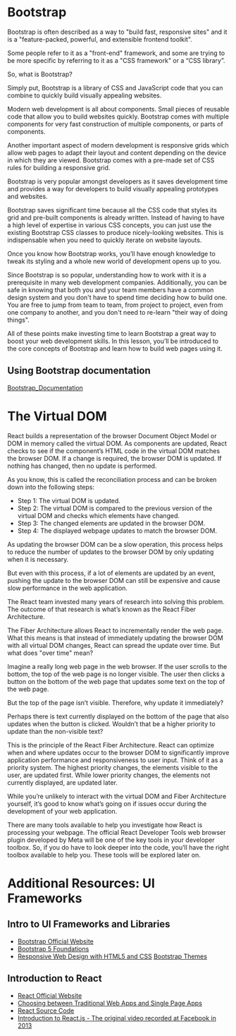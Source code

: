 # Bootstrap

Bootstrap is often described as a way to "build fast, responsive sites" and it is a "feature-packed, powerful, and extensible frontend toolkit".  

Some people refer to it as a "front-end" framework, and some are trying to be more specific by referring to it as a "CSS framework" or a “CSS library”.  

So, what is Bootstrap?  

Simply put, Bootstrap is a library of CSS and JavaScript code that you can combine to quickly build visually appealing websites.  

Modern web development is all about components. Small pieces of reusable code that allow you to build websites quickly. Bootstrap comes with multiple components for very fast construction of multiple components, or parts of components.  

Another important aspect of modern development is responsive grids which allow web pages to adapt their layout and content depending on the device in which they are viewed. Bootstrap comes with a pre-made set of CSS rules for building a responsive grid.  

Bootstrap is very popular amongst developers as it saves development time and provides a way for developers to build visually appealing prototypes and websites.  

Bootstrap saves significant time because all the CSS code that styles its grid and pre-built components is already written. Instead of having to have a high level of expertise in various CSS concepts, you can just use the existing Bootstrap CSS classes to produce nicely-looking websites. This is indispensable when you need to quickly iterate on website layouts.   

Once you know how Bootstrap works, you’ll have enough knowledge to tweak its styling and a whole new world of development opens up to you.  

Since Bootstrap is so popular, understanding how to work with it is a prerequisite in many web development companies. Additionally, you can be safe in knowing that both you and your team members have a common design system and you don't have to spend time deciding how to build one. You are free to jump from team to team, from project to project, even from one company to another, and you don't need to re-learn "their way of doing things".  

All of these points make investing time to learn Bootstrap a great way to boost your web development skills. In this lesson, you’ll be introduced to the core concepts of Bootstrap and learn how to build web pages using it.  

## Using Bootstrap documentation

[Bootstrap_Documentation](https://github.com/Bhuribhat/Meta-Front-End-Developer/blob/main/1.%20Introduction%20to%20Front-End%20Development/Week%203%20-%20UI%20Frameworks/Bootstrap_Documentation.md)


# The Virtual DOM

React builds a representation of the browser Document Object Model or DOM in memory called the virtual DOM. As components are updated, React checks to see if the component’s HTML code in the virtual DOM matches the browser DOM. If a change is required, the browser DOM is updated. If nothing has changed, then no update is performed.  

As you know, this is called the reconciliation process and can be broken down into the following steps:  

- Step 1: The virtual DOM is updated.
- Step 2: The virtual DOM is compared to the previous version of the virtual DOM and checks which elements have changed.
- Step 3: The changed elements are updated in the browser DOM.
- Step 4: The displayed webpage updates to match the browser DOM.

As updating the browser DOM can be a slow operation, this process helps to reduce the number of updates to the browser DOM by only updating when it is necessary.  

But even with this process, if a lot of elements are updated by an event, pushing the update to the browser DOM can still be expensive and cause slow performance in the web application.  

The React team invested many years of research into solving this problem. The outcome of that research is what’s known as the React Fiber Architecture.  

The Fiber Architecture allows React to incrementally render the web page. What this means is that instead of immediately updating the browser DOM with all virtual DOM changes, React can spread the update over time. But what does "over time" mean?  

Imagine a really long web page in the web browser. If the user scrolls to the bottom, the top of the web page is no longer visible. The user then clicks a button on the bottom of the web page that updates some text on the top of the web page.  

But the top of the page isn’t visible. Therefore, why update it immediately?  

Perhaps there is text currently displayed on the bottom of the page that also updates when the button is clicked. Wouldn’t that be a higher priority to update than the non-visible text?  

This is the principle of the React Fiber Architecture. React can optimize when and where updates occur to the browser DOM to significantly improve application performance and responsiveness to user input. Think of it as a priority system. The highest priority changes, the elements visible to the user, are updated first. While lower priority changes, the elements not currently displayed, are updated later.  

While you’re unlikely to interact with the virtual DOM and Fiber Architecture yourself, it’s good to know what’s going on if issues occur during the development of your web application.  

There are many tools available to help you investigate how React is processing your webpage. The official React Developer Tools web browser plugin developed by Meta will be one of the key tools in your developer toolbox. So, if you do have to look deeper into the code, you’ll have the right toolbox available to help you. These tools will be explored later on.   


# Additional Resources: UI Frameworks

## Intro to UI Frameworks and Libraries

- [Bootstrap Official Website](https://getbootstrap.com/)
- [Bootstrap 5 Foundations](https://www.amazon.com/Bootstrap-Foundations-Mr-Daniel-Foreman/dp/B0948GRS8W/)
- [Responsive Web Design with HTML5 and CSS](https://www.amazon.com/Responsive-Web-Design-HTML5-CSS/dp/1839211563/)
[Bootstrap Themes](https://themes.getbootstrap.com/)

## Introduction to React

- [React Official Website](https://reactjs.org/)
- [Choosing between Traditional Web Apps and Single Page Apps](https://docs.microsoft.com/en-us/dotnet/architecture/modern-web-apps-azure/choose-between-traditional-web-and-single-page-apps)
- [React Source Code](https://github.com/facebook/react)
- [Introduction to React.js - The original video recorded at Facebook in 2013](https://youtu.be/XxVg_s8xAms)
